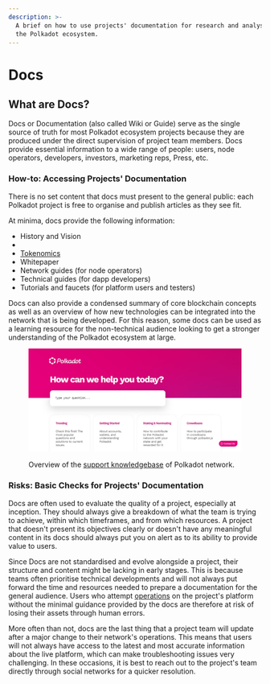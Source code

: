 ```yaml
---
description: >-
  A brief on how to use projects' documentation for research and analyses within
  the Polkadot ecosystem.
---
```


# Docs

## What are Docs?

Docs or Documentation (also called Wiki or Guide) serve as the single source of truth for most Polkadot ecosystem projects because they are produced under the direct supervision of project team members. Docs provide essential information to a wide range of people: users, node operators, developers, investors, marketing reps, Press, etc.



### How-to: Accessing Projects' Documentation

There is no set content that docs must present to the general public: each Polkadot project is free to organise and publish articles as they see fit.&#x20;

At minima, docs provide the following information:

* History and Vision
*
* [Tokenomics](../5.regulations/investments/issuance.md)
* Whitepaper
* Network guides (for node operators)
* Technical guides (for dapp developers)
* Tutorials and faucets (for platform users and testers)

Docs can also provide a condensed summary of core blockchain concepts as well as an overview of how new technologies can be integrated into the network that is being developed. For this reason, some docs can be used as a learning resource for the non-technical audience looking to get a stronger understanding of the Polkadot ecosystem at large.&#x20;

<figure><img src="../../.gitbook/assets/S_DPolkadot.JPG" alt="The support page of Polkadot network where users can get answers to their queries."><figcaption><p>Overview of the <a href="https://support.polkadot.network/support/home">support knowledgebase</a> of Polkadot network.</p></figcaption></figure>



### Risks: Basic Checks for Projects' Documentation

Docs are often used to evaluate the quality of a project, especially at inception. They should always give a breakdown of what the team is trying to achieve, within which timeframes, and from which resources. A project that doesn't present its objectives clearly or doesn't have any meaningful content in its docs should always put you on alert as to its ability to provide value to users.

Since Docs are not standardised and evolve alongside a project, their structure and content might be lacking in early stages. This is because teams often prioritise technical developments and will not always put forward the time and resources needed to prepare a documentation for the general audience. Users who attempt [operations](../3.operations/) on the project's platform without the minimal guidance provided by the docs are therefore at risk of losing their assets through human errors.

More often than not, docs are the last thing that a project team will update after a major change to their network's operations. This means that users will not always have access to the latest and most accurate information about the live platform, which can make troubleshooting issues very challenging. In these occasions, it is best to reach out to the project's team directly through social networks for a quicker resolution.

